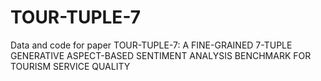 # TOUR-TUPLE-7
Data and code for paper TOUR-TUPLE-7: A FINE-GRAINED 7-TUPLE GENERATIVE ASPECT-BASED SENTIMENT ANALYSIS BENCHMARK FOR TOURISM SERVICE QUALITY
